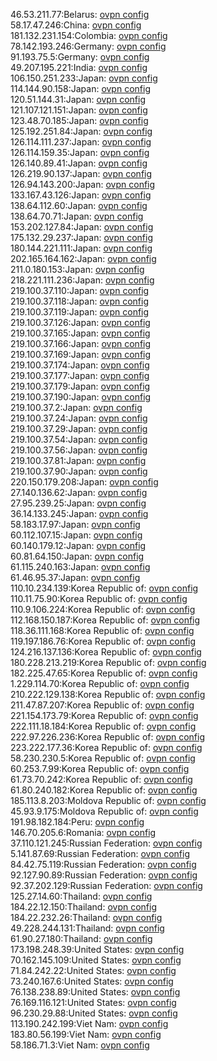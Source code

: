 46.53.211.77:Belarus: [ovpn config](vpn/46_53_211_77.ovpn)  
58.17.47.246:China: [ovpn config](vpn/58_17_47_246.ovpn)  
181.132.231.154:Colombia: [ovpn config](vpn/181_132_231_154.ovpn)  
78.142.193.246:Germany: [ovpn config](vpn/78_142_193_246.ovpn)  
91.193.75.5:Germany: [ovpn config](vpn/91_193_75_5.ovpn)  
49.207.195.221:India: [ovpn config](vpn/49_207_195_221.ovpn)  
106.150.251.233:Japan: [ovpn config](vpn/106_150_251_233.ovpn)  
114.144.90.158:Japan: [ovpn config](vpn/114_144_90_158.ovpn)  
120.51.144.31:Japan: [ovpn config](vpn/120_51_144_31.ovpn)  
121.107.121.151:Japan: [ovpn config](vpn/121_107_121_151.ovpn)  
123.48.70.185:Japan: [ovpn config](vpn/123_48_70_185.ovpn)  
125.192.251.84:Japan: [ovpn config](vpn/125_192_251_84.ovpn)  
126.114.111.237:Japan: [ovpn config](vpn/126_114_111_237.ovpn)  
126.114.159.35:Japan: [ovpn config](vpn/126_114_159_35.ovpn)  
126.140.89.41:Japan: [ovpn config](vpn/126_140_89_41.ovpn)  
126.219.90.137:Japan: [ovpn config](vpn/126_219_90_137.ovpn)  
126.94.143.200:Japan: [ovpn config](vpn/126_94_143_200.ovpn)  
133.167.43.126:Japan: [ovpn config](vpn/133_167_43_126.ovpn)  
138.64.112.60:Japan: [ovpn config](vpn/138_64_112_60.ovpn)  
138.64.70.71:Japan: [ovpn config](vpn/138_64_70_71.ovpn)  
153.202.127.84:Japan: [ovpn config](vpn/153_202_127_84.ovpn)  
175.132.29.237:Japan: [ovpn config](vpn/175_132_29_237.ovpn)  
180.144.221.111:Japan: [ovpn config](vpn/180_144_221_111.ovpn)  
202.165.164.162:Japan: [ovpn config](vpn/202_165_164_162.ovpn)  
211.0.180.153:Japan: [ovpn config](vpn/211_0_180_153.ovpn)  
218.221.111.236:Japan: [ovpn config](vpn/218_221_111_236.ovpn)  
219.100.37.110:Japan: [ovpn config](vpn/219_100_37_110.ovpn)  
219.100.37.118:Japan: [ovpn config](vpn/219_100_37_118.ovpn)  
219.100.37.119:Japan: [ovpn config](vpn/219_100_37_119.ovpn)  
219.100.37.126:Japan: [ovpn config](vpn/219_100_37_126.ovpn)  
219.100.37.165:Japan: [ovpn config](vpn/219_100_37_165.ovpn)  
219.100.37.166:Japan: [ovpn config](vpn/219_100_37_166.ovpn)  
219.100.37.169:Japan: [ovpn config](vpn/219_100_37_169.ovpn)  
219.100.37.174:Japan: [ovpn config](vpn/219_100_37_174.ovpn)  
219.100.37.177:Japan: [ovpn config](vpn/219_100_37_177.ovpn)  
219.100.37.179:Japan: [ovpn config](vpn/219_100_37_179.ovpn)  
219.100.37.190:Japan: [ovpn config](vpn/219_100_37_190.ovpn)  
219.100.37.2:Japan: [ovpn config](vpn/219_100_37_2.ovpn)  
219.100.37.24:Japan: [ovpn config](vpn/219_100_37_24.ovpn)  
219.100.37.29:Japan: [ovpn config](vpn/219_100_37_29.ovpn)  
219.100.37.54:Japan: [ovpn config](vpn/219_100_37_54.ovpn)  
219.100.37.56:Japan: [ovpn config](vpn/219_100_37_56.ovpn)  
219.100.37.81:Japan: [ovpn config](vpn/219_100_37_81.ovpn)  
219.100.37.90:Japan: [ovpn config](vpn/219_100_37_90.ovpn)  
220.150.179.208:Japan: [ovpn config](vpn/220_150_179_208.ovpn)  
27.140.136.62:Japan: [ovpn config](vpn/27_140_136_62.ovpn)  
27.95.239.25:Japan: [ovpn config](vpn/27_95_239_25.ovpn)  
36.14.133.245:Japan: [ovpn config](vpn/36_14_133_245.ovpn)  
58.183.17.97:Japan: [ovpn config](vpn/58_183_17_97.ovpn)  
60.112.107.15:Japan: [ovpn config](vpn/60_112_107_15.ovpn)  
60.140.179.12:Japan: [ovpn config](vpn/60_140_179_12.ovpn)  
60.81.64.150:Japan: [ovpn config](vpn/60_81_64_150.ovpn)  
61.115.240.163:Japan: [ovpn config](vpn/61_115_240_163.ovpn)  
61.46.95.37:Japan: [ovpn config](vpn/61_46_95_37.ovpn)  
110.10.234.139:Korea Republic of: [ovpn config](vpn/110_10_234_139.ovpn)  
110.11.75.90:Korea Republic of: [ovpn config](vpn/110_11_75_90.ovpn)  
110.9.106.224:Korea Republic of: [ovpn config](vpn/110_9_106_224.ovpn)  
112.168.150.187:Korea Republic of: [ovpn config](vpn/112_168_150_187.ovpn)  
118.36.111.168:Korea Republic of: [ovpn config](vpn/118_36_111_168.ovpn)  
119.197.186.76:Korea Republic of: [ovpn config](vpn/119_197_186_76.ovpn)  
124.216.137.136:Korea Republic of: [ovpn config](vpn/124_216_137_136.ovpn)  
180.228.213.219:Korea Republic of: [ovpn config](vpn/180_228_213_219.ovpn)  
182.225.47.65:Korea Republic of: [ovpn config](vpn/182_225_47_65.ovpn)  
1.229.114.70:Korea Republic of: [ovpn config](vpn/1_229_114_70.ovpn)  
210.222.129.138:Korea Republic of: [ovpn config](vpn/210_222_129_138.ovpn)  
211.47.87.207:Korea Republic of: [ovpn config](vpn/211_47_87_207.ovpn)  
221.154.173.79:Korea Republic of: [ovpn config](vpn/221_154_173_79.ovpn)  
222.111.18.184:Korea Republic of: [ovpn config](vpn/222_111_18_184.ovpn)  
222.97.226.236:Korea Republic of: [ovpn config](vpn/222_97_226_236.ovpn)  
223.222.177.36:Korea Republic of: [ovpn config](vpn/223_222_177_36.ovpn)  
58.230.230.5:Korea Republic of: [ovpn config](vpn/58_230_230_5.ovpn)  
60.253.7.99:Korea Republic of: [ovpn config](vpn/60_253_7_99.ovpn)  
61.73.70.242:Korea Republic of: [ovpn config](vpn/61_73_70_242.ovpn)  
61.80.240.182:Korea Republic of: [ovpn config](vpn/61_80_240_182.ovpn)  
185.113.8.203:Moldova Republic of: [ovpn config](vpn/185_113_8_203.ovpn)  
45.93.9.175:Moldova Republic of: [ovpn config](vpn/45_93_9_175.ovpn)  
191.98.182.184:Peru: [ovpn config](vpn/191_98_182_184.ovpn)  
146.70.205.6:Romania: [ovpn config](vpn/146_70_205_6.ovpn)  
37.110.121.245:Russian Federation: [ovpn config](vpn/37_110_121_245.ovpn)  
5.141.87.69:Russian Federation: [ovpn config](vpn/5_141_87_69.ovpn)  
84.42.75.119:Russian Federation: [ovpn config](vpn/84_42_75_119.ovpn)  
92.127.90.89:Russian Federation: [ovpn config](vpn/92_127_90_89.ovpn)  
92.37.202.129:Russian Federation: [ovpn config](vpn/92_37_202_129.ovpn)  
125.27.14.60:Thailand: [ovpn config](vpn/125_27_14_60.ovpn)  
184.22.12.150:Thailand: [ovpn config](vpn/184_22_12_150.ovpn)  
184.22.232.26:Thailand: [ovpn config](vpn/184_22_232_26.ovpn)  
49.228.244.131:Thailand: [ovpn config](vpn/49_228_244_131.ovpn)  
61.90.27.180:Thailand: [ovpn config](vpn/61_90_27_180.ovpn)  
173.198.248.39:United States: [ovpn config](vpn/173_198_248_39.ovpn)  
70.162.145.109:United States: [ovpn config](vpn/70_162_145_109.ovpn)  
71.84.242.22:United States: [ovpn config](vpn/71_84_242_22.ovpn)  
73.240.167.6:United States: [ovpn config](vpn/73_240_167_6.ovpn)  
76.138.238.89:United States: [ovpn config](vpn/76_138_238_89.ovpn)  
76.169.116.121:United States: [ovpn config](vpn/76_169_116_121.ovpn)  
96.230.29.88:United States: [ovpn config](vpn/96_230_29_88.ovpn)  
113.190.242.199:Viet Nam: [ovpn config](vpn/113_190_242_199.ovpn)  
183.80.56.199:Viet Nam: [ovpn config](vpn/183_80_56_199.ovpn)  
58.186.71.3:Viet Nam: [ovpn config](vpn/58_186_71_3.ovpn)  
